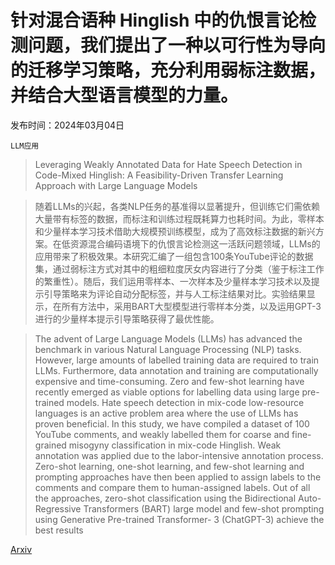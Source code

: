 # 针对混合语种 Hinglish 中的仇恨言论检测问题，我们提出了一种以可行性为导向的迁移学习策略，充分利用弱标注数据，并结合大型语言模型的力量。

发布时间：2024年03月04日

`LLM应用`

> Leveraging Weakly Annotated Data for Hate Speech Detection in Code-Mixed Hinglish: A Feasibility-Driven Transfer Learning Approach with Large Language Models

> 随着LLMs的兴起，各类NLP任务的基准得以显著提升，但训练它们需依赖大量带有标签的数据，而标注和训练过程既耗算力也耗时间。为此，零样本和少量样本学习技术借助大规模预训练模型，成为了高效标注数据的新兴方案。在低资源混合编码语境下的仇恨言论检测这一活跃问题领域，LLMs的应用带来了积极效果。本研究汇编了一组包含100条YouTube评论的数据集，通过弱标注方式对其中的粗细粒度厌女内容进行了分类（鉴于标注工作的繁重性）。随后，我们运用零样本、一次样本及少量样本学习技术以及提示引导策略来为评论自动分配标签，并与人工标注结果对比。实验结果显示，在所有方法中，采用BART大型模型进行零样本分类，以及运用GPT-3进行的少量样本提示引导策略获得了最优性能。

> The advent of Large Language Models (LLMs) has advanced the benchmark in various Natural Language Processing (NLP) tasks. However, large amounts of labelled training data are required to train LLMs. Furthermore, data annotation and training are computationally expensive and time-consuming. Zero and few-shot learning have recently emerged as viable options for labelling data using large pre-trained models. Hate speech detection in mix-code low-resource languages is an active problem area where the use of LLMs has proven beneficial. In this study, we have compiled a dataset of 100 YouTube comments, and weakly labelled them for coarse and fine-grained misogyny classification in mix-code Hinglish. Weak annotation was applied due to the labor-intensive annotation process. Zero-shot learning, one-shot learning, and few-shot learning and prompting approaches have then been applied to assign labels to the comments and compare them to human-assigned labels. Out of all the approaches, zero-shot classification using the Bidirectional Auto-Regressive Transformers (BART) large model and few-shot prompting using Generative Pre-trained Transformer- 3 (ChatGPT-3) achieve the best results

[Arxiv](https://arxiv.org/abs/2403.02121)